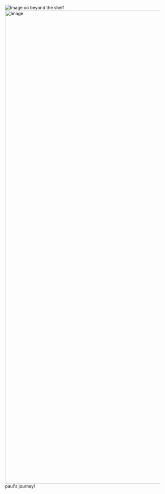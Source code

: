 ![Image](https://github.com/user-attachments/assets/a130fe39-fa19-4127-a5c1-727822e694dd)                  oo beyond the shelf
<img width="2048" height="1536" alt="Image" src="https://github.com/user-attachments/assets/29f2c763-bd84-4d32-8ec2-2ea405bcb4d3" /> paul's journey!
